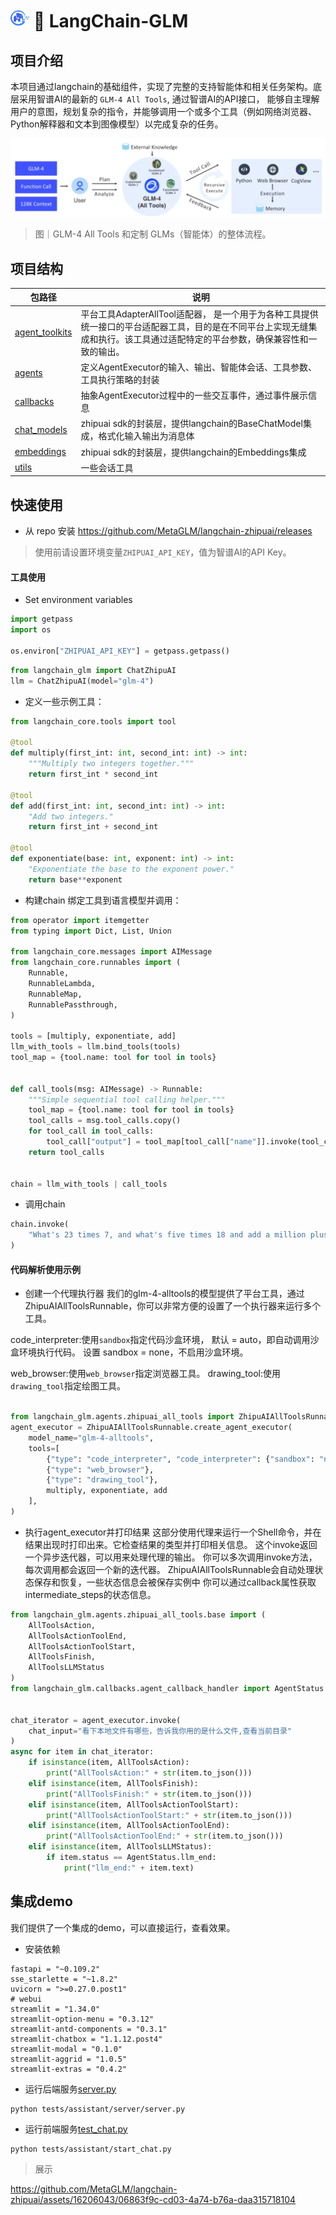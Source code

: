 #  <img height="30" width="30" src="docs/img/MetaGLM.png"> 🔗 LangChain-GLM


## 项目介绍
本项目通过langchain的基础组件，实现了完整的支持智能体和相关任务架构。底层采用智谱AI的最新的 `GLM-4 All Tools`, 通过智谱AI的API接口，
能够自主理解用户的意图，规划复杂的指令，并能够调用一个或多个工具（例如网络浏览器、Python解释器和文本到图像模型）以完成复杂的任务。

![all_tools.png](docs/img/all_tools.png)

> 图｜GLM-4 All Tools 和定制 GLMs（智能体）的整体流程。

## 项目结构

| 包路径                                                       | 说明                                                         |
| ------------------------------------------------------------ | ------------------------------------------------------------ |
| [agent_toolkits](https://github.com/MetaGLM/langchain-zhipuai/tree/main/langchain_glm/agent_toolkits) | 平台工具AdapterAllTool适配器， 是一个用于为各种工具提供统一接口的平台适配器工具，目的是在不同平台上实现无缝集成和执行。该工具通过适配特定的平台参数，确保兼容性和一致的输出。 |
| [agents](https://github.com/MetaGLM/langchain-zhipuai/tree/main/langchain_glm/agents) | 定义AgentExecutor的输入、输出、智能体会话、工具参数、工具执行策略的封装 |
| [callbacks](https://github.com/MetaGLM/langchain-zhipuai/tree/main/langchain_glm/callbacks) | 抽象AgentExecutor过程中的一些交互事件，通过事件展示信息      |
| [chat_models](https://github.com/MetaGLM/langchain-zhipuai/tree/main/langchain_glm/chat_models) | zhipuai sdk的封装层，提供langchain的BaseChatModel集成，格式化输入输出为消息体 |
| [embeddings](https://github.com/MetaGLM/langchain-zhipuai/tree/main/langchain_glm/embeddings) | zhipuai sdk的封装层，提供langchain的Embeddings集成           |
| [utils](https://github.com/MetaGLM/langchain-zhipuai/tree/main/langchain_glm/utils) | 一些会话工具                                                 |


## 快速使用

- 从 repo 安装
https://github.com/MetaGLM/langchain-zhipuai/releases

> 使用前请设置环境变量`ZHIPUAI_API_KEY`，值为智谱AI的API Key。
 

#### 工具使用
- Set environment variables
```python
import getpass
import os

os.environ["ZHIPUAI_API_KEY"] = getpass.getpass()

```
```python
from langchain_glm import ChatZhipuAI
llm = ChatZhipuAI(model="glm-4")
```


- 定义一些示例工具：
```python
from langchain_core.tools import tool

@tool
def multiply(first_int: int, second_int: int) -> int:
    """Multiply two integers together."""
    return first_int * second_int

@tool
def add(first_int: int, second_int: int) -> int:
    "Add two integers."
    return first_int + second_int

@tool
def exponentiate(base: int, exponent: int) -> int:
    "Exponentiate the base to the exponent power."
    return base**exponent
```
- 构建chain
绑定工具到语言模型并调用：
```python
from operator import itemgetter
from typing import Dict, List, Union

from langchain_core.messages import AIMessage
from langchain_core.runnables import (
    Runnable,
    RunnableLambda,
    RunnableMap,
    RunnablePassthrough,
)

tools = [multiply, exponentiate, add]
llm_with_tools = llm.bind_tools(tools)
tool_map = {tool.name: tool for tool in tools}


def call_tools(msg: AIMessage) -> Runnable:
    """Simple sequential tool calling helper."""
    tool_map = {tool.name: tool for tool in tools}
    tool_calls = msg.tool_calls.copy()
    for tool_call in tool_calls:
        tool_call["output"] = tool_map[tool_call["name"]].invoke(tool_call["args"])
    return tool_calls


chain = llm_with_tools | call_tools
```

- 调用chain
```python
chain.invoke(
    "What's 23 times 7, and what's five times 18 and add a million plus a billion and cube thirty-seven"
)
```

#### 代码解析使用示例


- 创建一个代理执行器
我们的glm-4-alltools的模型提供了平台工具，通过ZhipuAIAllToolsRunnable，你可以非常方便的设置了一个执行器来运行多个工具。
 
code_interpreter:使用`sandbox`指定代码沙盒环境，
    默认 = auto，即自动调用沙盒环境执行代码。 
    设置 sandbox = none，不启用沙盒环境。

web_browser:使用`web_browser`指定浏览器工具。
drawing_tool:使用`drawing_tool`指定绘图工具。

```python

from langchain_glm.agents.zhipuai_all_tools import ZhipuAIAllToolsRunnable
agent_executor = ZhipuAIAllToolsRunnable.create_agent_executor(
    model_name="glm-4-alltools",
    tools=[
        {"type": "code_interpreter", "code_interpreter": {"sandbox": "none"}},
        {"type": "web_browser"},
        {"type": "drawing_tool"},
        multiply, exponentiate, add
    ],
)

```


- 执行agent_executor并打印结果
这部分使用代理来运行一个Shell命令，并在结果出现时打印出来。它检查结果的类型并打印相关信息。
这个invoke返回一个异步迭代器，可以用来处理代理的输出。
你可以多次调用invoke方法，每次调用都会返回一个新的迭代器。
ZhipuAIAllToolsRunnable会自动处理状态保存和恢复，一些状态信息会被保存实例中
你可以通过callback属性获取intermediate_steps的状态信息。
```python
from langchain_glm.agents.zhipuai_all_tools.base import (
    AllToolsAction, 
    AllToolsActionToolEnd,
    AllToolsActionToolStart,
    AllToolsFinish, 
    AllToolsLLMStatus
)
from langchain_glm.callbacks.agent_callback_handler import AgentStatus


chat_iterator = agent_executor.invoke(
    chat_input="看下本地文件有哪些，告诉我你用的是什么文件,查看当前目录"
)
async for item in chat_iterator:
    if isinstance(item, AllToolsAction):
        print("AllToolsAction:" + str(item.to_json()))
    elif isinstance(item, AllToolsFinish):
        print("AllToolsFinish:" + str(item.to_json()))
    elif isinstance(item, AllToolsActionToolStart):
        print("AllToolsActionToolStart:" + str(item.to_json()))
    elif isinstance(item, AllToolsActionToolEnd):
        print("AllToolsActionToolEnd:" + str(item.to_json()))
    elif isinstance(item, AllToolsLLMStatus):
        if item.status == AgentStatus.llm_end:
            print("llm_end:" + item.text)
```

## 集成demo
我们提供了一个集成的demo，可以直接运行，查看效果。
- 安装依赖
```shell
fastapi = "~0.109.2"
sse_starlette = "~1.8.2" 
uvicorn = ">=0.27.0.post1"
# webui
streamlit = "1.34.0"
streamlit-option-menu = "0.3.12"
streamlit-antd-components = "0.3.1"
streamlit-chatbox = "1.1.12.post4"
streamlit-modal = "0.1.0"
streamlit-aggrid = "1.0.5"
streamlit-extras = "0.4.2"
```

- 运行后端服务[server.py](tests/assistant/server/server.py)
```shell
python tests/assistant/server/server.py
```

- 运行前端服务[test_chat.py](tests/assistant/test_chat.py)
```shell
python tests/assistant/start_chat.py
```

> 展示


https://github.com/MetaGLM/langchain-zhipuai/assets/16206043/06863f9c-cd03-4a74-b76a-daa315718104
